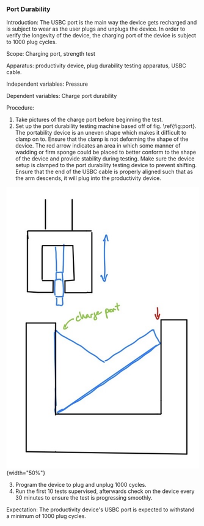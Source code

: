 ### Port Durability
Introduction: The USBC port is the main way the device gets recharged and is subject to wear as the user plugs and unplugs the device. In order to verify the longevity of the device, the charging port of the device is subject to 1000 plug cycles.

Scope: Charging port, strength test 

Apparatus: productivity device, plug durability testing apparatus, USBC cable.

Independent variables: Pressure

Dependent variables: Charge port durability

Procedure:
1. Take pictures of the charge port before beginning the test.
2. Set up the port durability testing machine based off of fig. \ref{fig:port}. The portability device is an uneven shape which makes it difficult to clamp on to. Ensure that the clamp is not deforming the shape of the device. The red arrow indicates an area in which some manner of wadding or firm sponge could be placed to better conform to the shape of the device and provide stability during testing. Make sure the device setup is clamped to the port durability testing device to prevent shifting. Ensure that the end of the USBC cable is properly aligned such that as the arm descends, it will plug into the productivity device.

![Test setup \label{fig:port}](test_images/port.jpg){width="50%"}

3. Program the device to plug and unplug 1000 cycles.
4. Run the first 10 tests supervised, afterwards check on the device every 30 minutes to ensure the test is progressing smoothly.

Expectation: The productivity device's USBC port is expected to withstand a minimum of 1000 plug cycles. 

